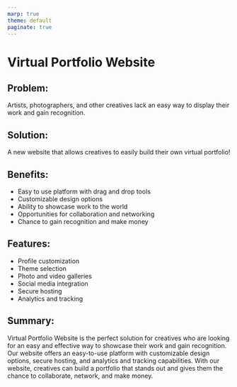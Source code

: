 ```yaml
---
marp: true
theme: default
paginate: true
---
```

# Virtual Portfolio Website

## Problem:

Artists, photographers, and other creatives lack an easy way to display their work and gain recognition.

## Solution:

A new website that allows creatives to easily build their own virtual portfolio!

## Benefits:

- Easy to use platform with drag and drop tools
- Customizable design options
- Ability to showcase work to the world
- Opportunities for collaboration and networking
- Chance to gain recognition and make money

## Features:

- Profile customization
- Theme selection
- Photo and video galleries
- Social media integration
- Secure hosting
- Analytics and tracking

## Summary:

Virtual Portfolio Website is the perfect solution for creatives who are looking for an easy and effective way to showcase their work and gain recognition. Our website offers an easy-to-use platform with customizable design options, secure hosting, and analytics and tracking capabilities. With our website, creatives can build a portfolio that stands out and gives them the chance to collaborate, network, and make money.
  
